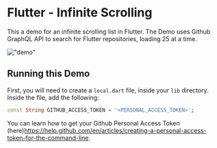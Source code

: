 # Flutter - Infinite Scrolling

This a demo for an infinite scrolling list in Flutter. The Demo uses Github GraphQL API to search for Flutter repositories, loading 25 at a time.

!["demo"](demo.gif)

## Running this Demo

First, you will need to create a `local.dart` file, inside your `lib` directory. Inside the file, add the following:

```dart
const String GITHUB_ACCESS_TOKEN = '<PERSONAL_ACCESS_TOKEN>';
```

You can learn how to get your Github Personal Access Token (here)<https://help.github.com/en/articles/creating-a-personal-access-token-for-the-command-line>.
